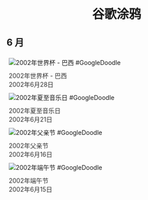 
<h1 align="center"> 谷歌涂鸦 </h1>




## 6 月

<div class="image">


<img src="https://www.google.com/logos/2002/worldcup_br.gif" alt="2002年世界杯 - 巴西 #GoogleDoodle" style="margin: 5px"/>
<div class="info" style="font-size: 14px; color:#333333; margin:5px"><div class="title">2002年世界杯 - 巴西</div><div class="date">2002年6月28日</div></div>

<img src="https:https://lh3.googleusercontent.com/cDehSfyeuKSoexC9nQcfCUfU2_k4EDUZkFh7xW0HImJM2QfW3F7TmzvoMyRjTuJYFBKJgN0ZEi5_v5S1Dge4eBvePkHXREMIbDLz0H9E=s660" alt="2002年夏至音乐日 #GoogleDoodle" style="margin: 5px"/>
<div class="info" style="font-size: 14px; color:#333333; margin:5px"><div class="title">2002年夏至音乐日</div><div class="date">2002年6月21日</div></div>

<img src="https://www.google.com/logos/2002/fathersday02.gif" alt="2002年父亲节 #GoogleDoodle" style="margin: 5px"/>
<div class="info" style="font-size: 14px; color:#333333; margin:5px"><div class="title">2002年父亲节</div><div class="date">2002年6月16日</div></div>

<img src="https://www.google.com/logos/2002/dragon.gif" alt="2002年端午节 #GoogleDoodle" style="margin: 5px"/>
<div class="info" style="font-size: 14px; color:#333333; margin:5px"><div class="title">2002年端午节</div><div class="date">2002年6月15日</div></div>

</div>








